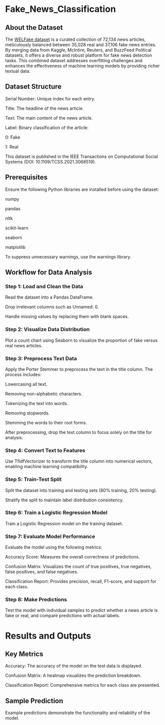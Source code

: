 # Fake_News_Classification

## About the Dataset

The [WELFake dataset](https://www.kaggle.com/datasets/saurabhshahane/fake-news-classification) is a curated collection of 72,134 news articles, meticulously balanced between 35,028 real and 37,106 fake news entries. By merging data from Kaggle, McIntire, Reuters, and BuzzFeed Political datasets, it offers a diverse and robust platform for fake news detection tasks. This combined dataset addresses overfitting challenges and enhances the effectiveness of machine learning models by providing richer textual data.

## Dataset Structure

Serial Number: Unique index for each entry.

Title: The headline of the news article.

Text: The main content of the news article.

Label: Binary classification of the article:

0: Fake

1: Real

This dataset is published in the IEEE Transactions on Computational Social Systems (DOI: 10.1109/TCSS.2021.3068519).

## Prerequisites

Ensure the following Python libraries are installed before using the dataset:

numpy

pandas

nltk

scikit-learn

seaborn

matplotlib

To suppress unnecessary warnings, use the warnings library.

## Workflow for Data Analysis

### Step 1: Load and Clean the Data

Read the dataset into a Pandas DataFrame.

Drop irrelevant columns such as Unnamed: 0.

Handle missing values by replacing them with blank spaces.

### Step 2: Visualize Data Distribution

Plot a count chart using Seaborn to visualize the proportion of fake versus real news articles.

### Step 3: Preprocess Text Data

Apply the Porter Stemmer to preprocess the text in the title column. The process includes:

Lowercasing all text.

Removing non-alphabetic characters.

Tokenizing the text into words.

Removing stopwords.

Stemming the words to their root forms.

After preprocessing, drop the text column to focus solely on the title for analysis.

### Step 4: Convert Text to Features

Use TfidfVectorizer to transform the title column into numerical vectors, enabling machine learning compatibility.

### Step 5: Train-Test Split

Split the dataset into training and testing sets (80% training, 20% testing).

Stratify the split to maintain label distribution consistency.

### Step 6: Train a Logistic Regression Model

Train a Logistic Regression model on the training dataset.

### Step 7: Evaluate Model Performance

Evaluate the model using the following metrics:

Accuracy Score: Measures the overall correctness of predictions.

Confusion Matrix: Visualizes the count of true positives, true negatives, false positives, and false negatives.

Classification Report: Provides precision, recall, F1-score, and support for each class.

### Step 8: Make Predictions

Test the model with individual samples to predict whether a news article is fake or real, and compare predictions with actual labels.


# Results and Outputs

## Key Metrics

Accuracy: The accuracy of the model on the test data is displayed.

Confusion Matrix: A heatmap visualizes the prediction breakdown.

Classification Report: Comprehensive metrics for each class are presented.

## Sample Prediction

Example predictions demonstrate the functionality and reliability of the model.

